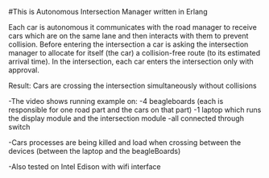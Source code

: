 #This is Autonomous Intersection Manager written in Erlang

Each car is autonomous it communicates with the road manager to receive
cars which are on the same lane and then interacts with them to prevent collision.
Before entering the intersection a car is asking the intersection manager to
allocate for itself (the car) a collision-free route (to its estimated arrival time).
In the intersection, each car enters the intersection only with approval.

Result: Cars are crossing the intersection simultaneously without collisions

-The video shows running example on:
 -4 beagleboards (each is responsible for one road part and the cars on that part)
 -1 laptop which runs the display module and the intersection module
 -all connected through switch

-Cars processes are being killed and load when crossing between the devices
 (between the laptop and the beagleBoards)

-Also tested on Intel Edison with wifi interface
